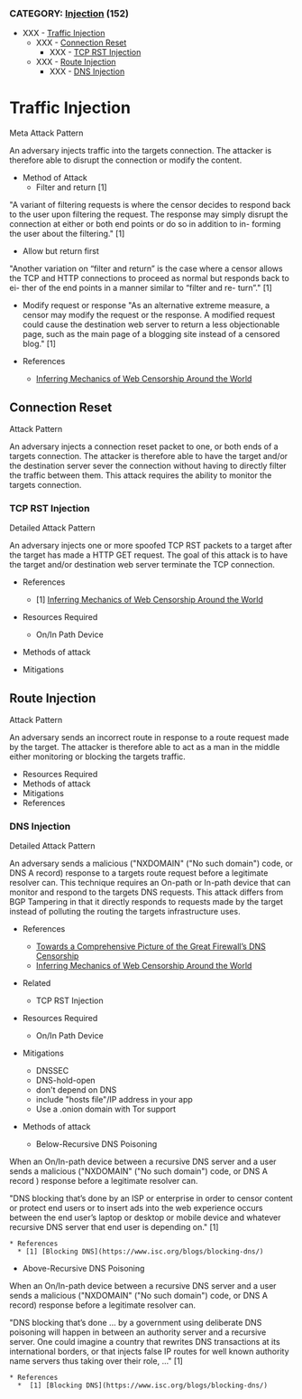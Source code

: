 ### CATEGORY: [Injection](https://github.com/elationfoundation/CAPEC_censorship/blob/master/injection.md) (152)
- XXX - [Traffic Injection](https://github.com/elationfoundation/CAPEC_censorship/blob/master/injection.md#traffic-injection)
  - XXX - [Connection Reset](https://github.com/elationfoundation/CAPEC_censorship/blob/master/injection.md#connection-reset)
    - XXX - [TCP RST Injection](https://github.com/elationfoundation/CAPEC_censorship/blob/master/injection.md#tcp-rst-injection)
  - XXX - [Route Injection](https://github.com/elationfoundation/CAPEC_censorship/blob/master/injection.md#route-injection)
    - XXX - [DNS Injection](https://github.com/elationfoundation/CAPEC_censorship/blob/master/injection.md#dns-injection)

# Traffic Injection

Meta Attack Pattern

An adversary injects traffic into the targets connection. The attacker is therefore able to disrupt the connection or modify the content.


* Method of Attack
  * Filter and return [1]

"A variant of filtering requests is where the censor decides to respond back to the user upon filtering the request.  The response may simply disrupt the connection at either or both end points or do so in addition to in- forming the user about the filtering." [1]

  * Allow but return first

"Another variation on “filter and return” is the case where a censor allows the TCP and HTTP connections to proceed as normal but responds back to ei- ther of the end points in a manner similar to “filter and re- turn”." [1]

  * Modify request or response
"As an alternative extreme measure, a censor may modify the request or the response.  A modified request could cause the destination web server to return a less objectionable page, such as the main page of a blogging site instead of a censored blog." [1]

* References
  * [Inferring Mechanics of Web Censorship Around the World](https://www.usenix.org/system/files/conference/foci12/foci12-final1.pdf)

## Connection Reset

Attack Pattern

An adversary injects a connection reset packet to one, or both ends of a targets connection. The attacker is therefore able to have the target and/or the destination server sever the connection without having to directly filter the traffic between them. This attack requires the ability to monitor the targets connection.


### TCP RST Injection

Detailed Attack Pattern

An adversary injects one or more spoofed TCP RST packets to a target after the target has made a HTTP GET request. The goal of this attack is to have the target and/or destination web server terminate the TCP connection.

* References
  * [1] [Inferring Mechanics of Web Censorship Around the World](https://www.usenix.org/system/files/conference/foci12/foci12-final1.pdf)

* Resources Required
  * On/In Path Device

* Methods of attack

* Mitigations

## Route Injection

Attack Pattern

An adversary sends an incorrect route in response to a route request made by the target. The attacker is therefore able to act as a man in the middle either monitoring or blocking the targets traffic.

* Resources Required
* Methods of attack
* Mitigations
* References

### DNS Injection

Detailed Attack Pattern

An adversary sends a malicious ("NXDOMAIN" ("No such domain") code, or DNS A record) response to a targets route request before a legitimate resolver can. This technique requires an On-path or In-path device that can monitor and respond to the targets DNS requests. This attack differs from BGP Tampering in that it directly responds to requests made by the target instead of polluting the routing the targets infrastructure uses.

* References
  * [Towards a Comprehensive Picture of the Great Firewall’s DNS
Censorship](https://www.usenix.org/system/files/conference/foci14/foci14-anonymous.pdf)
  * [Inferring Mechanics of Web Censorship Around the World](https://www.usenix.org/system/files/conference/foci12/foci12-final1.pdf)

* Related
  * TCP RST Injection

* Resources Required
  * On/In Path Device

* Mitigations
  * DNSSEC
  * DNS-hold-open
  * don't depend on DNS
  * include "hosts file"/IP address in your app
  * Use a .onion domain with Tor support

* Methods of attack
  * Below-Recursive DNS Poisoning

When an On/In-path device between a recursive DNS server and a user sends a malicious ("NXDOMAIN" ("No such domain") code, or DNS A record ) response before a legitimate resolver can.

"DNS blocking that’s done by an ISP or enterprise in order to censor content or protect end users or to insert ads into the web experience occurs between the end user’s laptop or desktop or mobile device and whatever recursive DNS server that end user is depending on." [1]

    * References
      * [1] [Blocking DNS](https://www.isc.org/blogs/blocking-dns/)

  * Above-Recursive DNS Poisoning

When an On/In-path device between a recursive DNS server and a user sends a malicious ("NXDOMAIN" ("No such domain") code, or DNS A record) response before a legitimate resolver can.

"DNS blocking that’s done ... by a government using deliberate DNS poisoning will happen in between an authority server and a recursive server. One could imagine a country that rewrites DNS transactions at its international borders, or that injects false IP routes for well known authority name servers thus taking over their role, ..." [1]

    * References
      *  [1] [Blocking DNS](https://www.isc.org/blogs/blocking-dns/)
